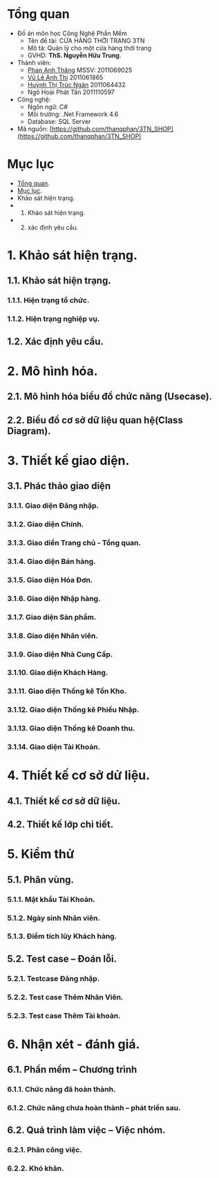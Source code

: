# **Tổng quan**
+ Đồ án môn học Công Nghệ Phần Mềm
  - Tên đề tài: CỬA HÀNG THỜI TRANG 3TN
  - Mô tả: Quản lý cho một cửa hàng thời trang
  - GVHD: **ThS. Nguyễn Hữu Trung**.
+ Thành viên:
  - [Phan Anh Thăng](https://github.com/thanqphan)	MSSV: 2011069025
  - [Vũ Lê Anh Thi](https://github.com/Anhthi0210)	  2011061865
  - [Huỳnh Thị Trúc Ngân](https://github.com/tNgan23)	  2011064432
  - Ngô Hoài Phát Tấn	  2011110597
+ Công nghệ:
  - Ngôn ngữ: C#
  - Môi trường: .Net Framework 4.6
  - Database: SQL Server
+ Mã nguồn: [https://github.com/thanqphan/3TN_SHOP](https://github.com/thanqphan/3TN_SHOP)
# Mục lục
- [Tổng quan](#tổng-quan).
- [Mục lục](#mục-lục).
- Khảo sát hiện trạng.
- 1. Khảo sát hiện trạng.
-  2. xác định yêu cầu.
# 1. Khảo sát hiện trạng.
## 1.1. Khảo sát hiện trạng.
### 1.1.1. Hiện trạng tổ chức.

### 1.1.2. Hiện trạng nghiệp vụ.
## 1.2. Xác định yêu cầu.
# 2. Mô hình hóa.
## 2.1. Mô hình hóa biểu đồ chức năng (Usecase).
## 2.2. Biểu đồ cơ sở dữ liệu quan hệ(Class Diagram).
# 3. Thiết kế giao diện.
## 3.1. Phác thảo giao diện
### 3.1.1. Giao diện Đăng nhập.
### 3.1.2. Giao diện Chính.
### 3.1.3. Giao diển Trang chủ - Tổng quan.
### 3.1.4. Giao diện Bán hàng.
### 3.1.5. Giao diện Hóa Đơn.
### 3.1.6. Giao diện Nhập hàng.
### 3.1.7. Giao diện Sản phẩm.
### 3.1.8. Giao diện Nhân viên.
### 3.1.9. Giao diện Nhà Cung Cấp.
### 3.1.10. Giao diện Khách Hàng.
### 3.1.11. Giao diện Thống kê Tồn Kho.
### 3.1.12. Giao diện Thống kê Phiếu Nhập.
### 3.1.13. Giao diện Thống kê Doanh thu.
### 3.1.14. Giao diện Tài Khoản.
# 4. Thiết kế cơ sở dử liệu.
## 4.1. Thiết kế cơ sở dữ liệu.
## 4.2. Thiết kế lớp chi tiết.
# 5. Kiểm thử
## 5.1. Phân vùng.
### 5.1.1. Mật khẩu Tài Khoản.
### 5.1.2. Ngày sinh Nhân viên.
### 5.1.3. Điểm tích lũy Khách hàng.
## 5.2. Test case – Đoán lỗi.
### 5.2.1. Testcase Đăng nhập.
### 5.2.2. Test case Thêm Nhân Viên.
### 5.2.3. Test case Thêm Tài khoản.
# 6. Nhận xét - đánh giá.
## 6.1. Phần mềm – Chương trình
### 6.1.1. Chức năng đã hoàn thành.
### 6.1.2. Chức năng chưa hoàn thành – phát triển sau.
## 6.2. Quá trình làm việc – Việc nhóm.
### 6.2.1. Phân công việc.
### 6.2.2. Khó khăn.
